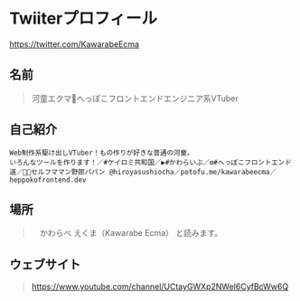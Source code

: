 # Twiiterプロフィール

<https://twitter.com/KawarabeEcma>

## 名前

> 河童エクマ🥒へっぽこフロントエンドエンジニア系VTuber

## 自己紹介

```
Web制作系駆け出しVTuber！もの作りが好きな普通の河童。
いろんなツールを作ります！／#ケイロミ共和国／▶️#かわらいぶ／⚙️#へっぽこフロントエンド道／🍣🍵セルフママン野郎パパン @hiroyasushiocha／potofu.me/kawarabeecma／heppokofrontend.dev
```

## 場所

>　かわらべ えくま（Kawarabe Ecma） と読みます。

## ウェブサイト

> https://www.youtube.com/channel/UCtayGWXp2NWel6CyfBcWw6Q
